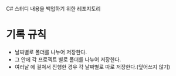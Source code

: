C# 스터디 내용을 백업하기 위한 레포지토리
# 기록 규칙
* 날짜별로 폴더를 나누어 저장한다.
* 그 안에 각 프로젝트 별로 폴더를 나누어 저장한다.
* 여러날 에 걸쳐서 진행한 경우 각 날짜별로 따로 저장한다.(덮어쓰지 않기)
